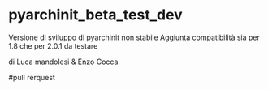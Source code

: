 ﻿pyarchinit_beta_test_dev
========================

Versione di sviluppo di pyarchinit non stabile
Aggiunta compatibilità sia per 1.8 che per 2.0.1 da testare

di Luca mandolesi & Enzo Cocca

#pull rerquest
